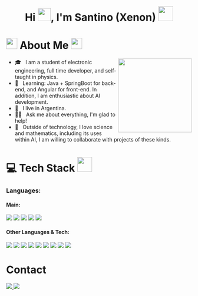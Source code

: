 <h1 align="center">Hi <img src="https://media.giphy.com/media/hvRJCLFzcasrR4ia7z/giphy.gif" width="35">, I'm Santino (Xenon) <img height="40" src="https://emoji.gg/assets/emoji/7333-parrotdance.gif"></h1>

# <img src="https://emoji.slack-edge.com/T0172CCPGUW/party-blob/d7253707fa13e9ee.gif" width="30"/> About Me <img src="https://emoji.slack-edge.com/T0172CCPGUW/party-blob/d7253707fa13e9ee.gif" width="30"/>

<img src='https://user-images.githubusercontent.com/74038190/235224431-e8c8c12e-6826-47f1-89fb-2ddad83b3abf.gif' align='right' width=200px>

- 🎓 &nbsp; I am a student of electronic engineering, full time developer, and self-taught in physics.
- :rocket: &nbsp; Learning: Java + SpringBoot for back-end, and Angular for front-end. In addition, I am enthusiastic about AI development.
- 💼 &nbsp; I live in Argentina.
- 🙌🏼 &nbsp; Ask me about everything, I'm glad to help!
- 🌌 &nbsp; Outside of technology, I love science and mathematics, including its uses within AI, I am willing to collaborate with projects of these kinds.

# 💻 Tech Stack <img src ="https://media2.giphy.com/media/QssGEmpkyEOhBCb7e1/giphy.gif?cid=ecf05e47a0n3gi1bfqntqmob8g9aid1oyj2wr3ds3mg700bl&rid=giphy.gif" width = 40px>

<h3>Languages:</h3>
<h4>Main:</h4>
<span>
  <img src='https://img.shields.io/badge/html5-%23E34F26.svg?style=for-the-badge&logo=html5&logoColor=white'>
  <img src='https://img.shields.io/badge/css3-%231572B6.svg?style=for-the-badge&logo=css3&logoColor=white'>
  <img src='https://img.shields.io/badge/java-%23ED8B00.svg?style=for-the-badge&logo=openjdk&logoColor=white'>
  <img src='https://img.shields.io/badge/javascript-%23323330.svg?style=for-the-badge&logo=javascript&logoColor=%23F7DF1E'>
  <img src='https://img.shields.io/badge/typescript-%23007ACC.svg?style=for-the-badge&logo=typescript&logoColor=white'>
</span>

<h4>Other Languages & Tech:</h4>
<span>
  <img src='https://img.shields.io/badge/mysql-4479A1.svg?style=for-the-badge&logo=mysql&logoColor=white'>
  <img src='https://img.shields.io/badge/postgres-%23316192.svg?style=for-the-badge&logo=postgresql&logoColor=white'>
  <img src='https://img.shields.io/badge/angular-%23DD0031.svg?style=for-the-badge&logo=angular&logoColor=white'>
  <img src='https://img.shields.io/badge/NPM-%23CB3837.svg?style=for-the-badge&logo=npm&logoColor=white'>
  <img src='https://img.shields.io/badge/node.js-6DA55F?style=for-the-badge&logo=node.js&logoColor=white'>
  <img src='https://img.shields.io/badge/spring-%236DB33F.svg?style=for-the-badge&logo=spring&logoColor=white'>
  <img src='https://img.shields.io/badge/Hibernate-59666C?style=for-the-badge&logo=Hibernate&logoColor=white'>
  <img src='https://img.shields.io/badge/git-%23F05033.svg?style=for-the-badge&logo=git&logoColor=white'>
  <img src='https://img.shields.io/badge/github-%23121011.svg?style=for-the-badge&logo=github&logoColor=white'>
</span>

# Contact 

<a href='https://www.instagram.com/astro_xenon/'>
  <img src='https://img.shields.io/badge/Instagram-%23E4405F.svg?style=for-the-badge&logo=Instagram&logoColor=white'>
</a>
<a href='https://www.linkedin.com/in/santino-bellmann-116253335/'>
  <img src='https://img.shields.io/badge/linkedin-%230077B5.svg?style=for-the-badge&logo=linkedin&logoColor=white'>
</a>
